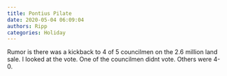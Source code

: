 ```yaml
---
title: Pontius Pilate
date: 2020-05-04 06:09:04
authors: Ripp
categories: Holiday
---
```


 Rumor is there was a kickback to 4 of 5 councilmen on the 2.6 million land sale.
I looked at the vote.
One of the councilmen didnt vote. Others were 4-0.